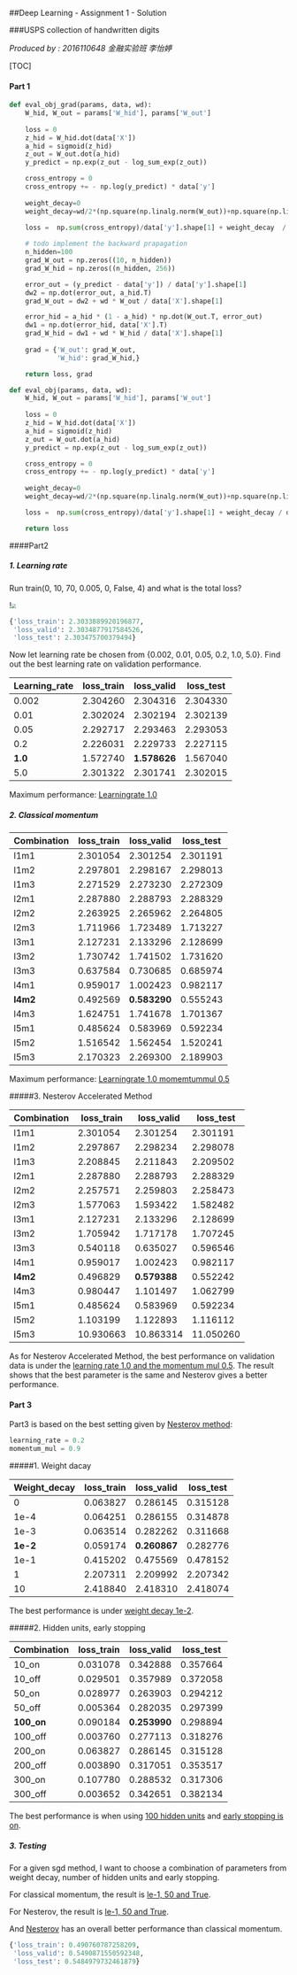 ##Deep Learning - Assignment 1 - Solution

###USPS collection of handwritten digits

*Produced by : 2016110648 金融实验班 李怡婷*

[TOC]



#### Part 1

~~~python
def eval_obj_grad(params, data, wd):
    W_hid, W_out = params['W_hid'], params['W_out']
    
    loss = 0
    z_hid = W_hid.dot(data['X'])
    a_hid = sigmoid(z_hid)
    z_out = W_out.dot(a_hid)
    y_predict = np.exp(z_out - log_sum_exp(z_out))

    cross_entropy = 0
    cross_entropy += - np.log(y_predict) * data['y']  
    
    weight_decay=0
    weight_decay=wd/2*(np.square(np.linalg.norm(W_out))+np.square(np.linalg.norm(W_hid)))

    loss =  np.sum(cross_entropy)/data['y'].shape[1] + weight_decay  / data['X'].shape[1]
    
    # todo implement the backward prapagation
    n_hidden=100
    grad_W_out = np.zeros((10, n_hidden))
    grad_W_hid = np.zeros((n_hidden, 256))

    error_out = (y_predict - data['y']) / data['y'].shape[1]
    dw2 = np.dot(error_out, a_hid.T)
    grad_W_out = dw2 + wd * W_out / data['X'].shape[1]

    error_hid = a_hid * (1 - a_hid) * np.dot(W_out.T, error_out)
    dw1 = np.dot(error_hid, data['X'].T) 
    grad_W_hid = dw1 + wd * W_hid / data['X'].shape[1]
    
    grad = {'W_out': grad_W_out,
            'W_hid': grad_W_hid,}

    return loss, grad
~~~

~~~python
def eval_obj(params, data, wd):
    W_hid, W_out = params['W_hid'], params['W_out']
    
    loss = 0
    z_hid = W_hid.dot(data['X'])
    a_hid = sigmoid(z_hid)
    z_out = W_out.dot(a_hid)
    y_predict = np.exp(z_out - log_sum_exp(z_out))

    cross_entropy = 0
    cross_entropy += - np.log(y_predict) * data['y']  
    
    weight_decay=0
    weight_decay=wd/2*(np.square(np.linalg.norm(W_out))+np.square(np.linalg.norm(W_hid)))

    loss =  np.sum(cross_entropy)/data['y'].shape[1] + weight_decay / data['X'].shape[1]

    return loss
~~~

####Part2

##### 1. Learning rate

Run train(0, 10, 70, 0.005, 0, False, 4) and what is the total loss?

!<img src="/Users/liyiting/Library/Application Support/typora-user-images/image-20190331181106184.png" style="zoom:50%">

```python
{'loss_train': 2.3033889920196877,
 'loss_valid': 2.3034877917584526,
 'loss_test': 2.303475700379494}
```

Now let learning rate be chosen from {0.002, 0.01, 0.05, 0.2, 1.0, 5.0}. Find out the best learning rate on validation performance. 

| Learning_rate | loss_train | loss_valid   | loss_test |
| ------------- | ---------- | ------------ | --------- |
| 0.002         | 2.304260   | 2.304316     | 2.304330  |
| 0.01          | 2.302024   | 2.302194     | 2.302139  |
| 0.05          | 2.292717   | 2.293463     | 2.293053  |
| 0.2           | 2.226031   | 2.229733     | 2.227115  |
| **1.0**       | 1.572740   | **1.578626** | 1.567040  |
| 5.0           | 2.301322   | 2.301741     | 2.302015  |

Maximum performance: <u>Learningrate 1.0</u>

##### 2. Classical momentum

| Combination | loss_train | loss_valid   | loss_test |
| ----------- | ---------- | ------------ | --------- |
| l1m1        | 2.301054   | 2.301254     | 2.301191  |
| l1m2        | 2.297801   | 2.298167     | 2.298013  |
| l1m3        | 2.271529   | 2.273230     | 2.272309  |
| l2m1        | 2.287880   | 2.288793     | 2.288329  |
| l2m2        | 2.263925   | 2.265962     | 2.264805  |
| l2m3        | 1.711966   | 1.723489     | 1.713227  |
| l3m1        | 2.127231   | 2.133296     | 2.128699  |
| l3m2        | 1.730742   | 1.741502     | 1.731620  |
| l3m3        | 0.637584   | 0.730685     | 0.685974  |
| l4m1        | 0.959017   | 1.002423     | 0.982117  |
| **l4m2**    | 0.492569   | **0.583290** | 0.555243  |
| l4m3        | 1.624751   | 1.741678     | 1.701367  |
| l5m1        | 0.485624   | 0.583969     | 0.592234  |
| l5m2        | 1.516542   | 1.562454     | 1.520241  |
| l5m3        | 2.170323   | 2.269300     | 2.189903  |

Maximum performance: <u>Learningrate 1.0  momemtummul 0.5</u>

#####3. Nesterov Accelerated Method

| Combination | loss_train | loss_valid   | loss_test |
| ----------- | ---------- | ------------ | --------- |
| l1m1        | 2.301054   | 2.301254     | 2.301191  |
| l1m2        | 2.297867   | 2.298234     | 2.298078  |
| l1m3        | 2.208845   | 2.211843     | 2.209502  |
| l2m1        | 2.287880   | 2.288793     | 2.288329  |
| l2m2        | 2.257571   | 2.259803     | 2.258473  |
| l2m3        | 1.577063   | 1.593422     | 1.582482  |
| l3m1        | 2.127231   | 2.133296     | 2.128699  |
| l3m2        | 1.705942   | 1.717178     | 1.707245  |
| l3m3        | 0.540118   | 0.635027     | 0.596546  |
| l4m1        | 0.959017   | 1.002423     | 0.982117  |
| **l4m2**    | 0.496829   | **0.579388** | 0.552242  |
| l4m3        | 0.980447   | 1.101497     | 1.062799  |
| l5m1        | 0.485624   | 0.583969     | 0.592234  |
| l5m2        | 1.103199   | 1.122893     | 1.116112  |
| l5m3        | 10.930663  | 10.863314    | 11.050260 |

As for Nesterov Accelerated Method, the best performance on validation data is under the <u>learning rate 1.0 and the momentum mul 0.5</u>. The result shows that the best parameter is the same and Nesterov gives a better performance.

#### Part 3

Part3 is based on the best setting given by <u>Nesterov method</u>: 

~~~python
learning_rate = 0.2
momentum_mul = 0.9
~~~
#####1. Weight dacay

| Weight_decay | loss_train | loss_valid   | loss_test |
| ------------ | ---------- | ------------ | --------- |
| 0            | 0.063827   | 0.286145     | 0.315128  |
| 1e-4         | 0.064251   | 0.286155     | 0.314878  |
| 1e-3         | 0.063514   | 0.282262     | 0.311668  |
| **1e-2**     | 0.059174   | **0.260867** | 0.282776  |
| 1e-1         | 0.415202   | 0.475569     | 0.478152  |
| 1            | 2.207311   | 2.209992     | 2.207342  |
| 10           | 2.418840   | 2.418310     | 2.418074  |

The best performance is under <u>weight decay 1e-2</u>.

#####2. Hidden units, early stopping

| Combination | loss_train | loss_valid   | loss_test |
| ----------- | ---------- | ------------ | --------- |
| 10_on       | 0.031078   | 0.342888     | 0.357664  |
| 10_off      | 0.029501   | 0.357989     | 0.372058  |
| 50_on       | 0.028977   | 0.263903     | 0.294212  |
| 50_off      | 0.005364   | 0.282035     | 0.297399  |
| **100_on**  | 0.090184   | **0.253990** | 0.298894  |
| 100_off     | 0.003760   | 0.277113     | 0.318276  |
| 200_on      | 0.063827   | 0.286145     | 0.315128  |
| 200_off     | 0.003890   | 0.317051     | 0.353517  |
| 300_on      | 0.107780   | 0.288532     | 0.317306  |
| 300_off     | 0.003652   | 0.342651     | 0.382134  |

The best performance is when using <u>100 hidden units</u> and <u>early stopping is on</u>.

##### 3. Testing

For a given sgd method, I want to choose a combination of parameters from weight decay, number of hidden units and early stopping. 

For classical momentum, the result is <u>le-1, 50 and True</u>.

For Nesterov, the result is <u>le-1, 50 and True</u>.

And <u>Nesterov</u> has an overall better performance than classical momentum.

```python
{'loss_train': 0.490760787258209,
 'loss_valid': 0.5490871550592348,
 'loss_test': 0.5484979732461879}
```